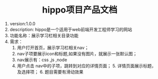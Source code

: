 <h1><center>hippo项目产品文档</center></h1>

1. version:1.0.0
2. description: hippo是一个适用于web前端开发工程师学习的网站
3. 功能名称：展示学习栏相关目录功能
4. 需求：
   1. 用户打开首页，展示学习栏相关nav；
   2. nav子项要展示icon和标题,如果没有图片，就展示一张默认图；
   3. nav展示有：css ,js ,node
   4. 用户点击 nav中的子项，跳转到对应的详情页面；
      5. 详情页面展示标题，及选择项；
      6. 题目需要有滑动效果